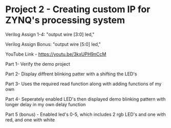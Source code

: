 # Project 2 - Creating custom IP for ZYNQ's processing system

Verilog Assign 1-4: "output wire [3:0] led,"

Verilog Assign Bonus: "output wire [5:0] led,"

YouTube Link - https://youtu.be/3kxUPH9nCcM

Part 1- Verify the demo project

Part 2- Display diffrent blinking patter with a shifting the LED's

Part 3- Uses the required read function along with adding functions of my own

Part 4- Seperately enabled LED's then displayed demo blinking pattern with longer delay in my own delay function

Part 5 (bonus) - Enabled led's 0-5, which includes 2 rgb LED's and one with red, and one with white
